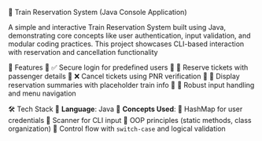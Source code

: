 🚆 Train Reservation System (Java Console Application)

A simple and interactive Train Reservation System built using Java, demonstrating core concepts like user authentication, input validation, and modular coding practices. This project showcases CLI-based interaction with reservation and cancellation functionality

 🧠 Features
	✅ Secure login for predefined users
	📄 Reserve tickets with passenger details
	❌ Cancel tickets using PNR verification
	🧾 Display reservation summaries with placeholder train info
	🚫 Robust input handling and menu navigation

🛠️ Tech Stack
	**Language**: Java
	**Concepts Used**:
	HashMap for user credentials
	Scanner for CLI input
	OOP principles (static methods, class organization)
	Control flow with `switch-case` and logical validation
